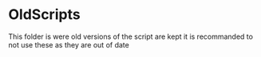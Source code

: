 # OldScripts
This folder is were old versions of the script are kept it is recommanded to not use these as they are out of date
